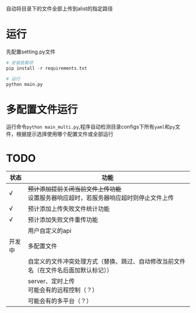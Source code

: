 自动将目录下的文件全部上传到alist的指定路径

# 运行
先配置setting.py文件
```python
# 安装依赖项
pip install -r requirements.txt

# 运行
python main.py
```

# 多配置文件运行
运行命令`python main_multi.py`,程序自动检测目录configs下所有`yaml`和`py`文件，根据提示选择使用哪个配置文件或全部运行

# TODO

| 状态  | 功能                                                 |
|-----|----------------------------------------------------|
| √   | ~~预计添加提前关闭当前文件上传功能~~<br/>设置服务器响应超时，若服务器响应超时则停止文件上传 |
| √   | 预计添加上传失败文件统计功能                                     |
| √   | 预计添加失败文件重传功能                                       |
|     | 用户自定义的api                                          |
| 开发中 | 多配置文件                                              |
|     | 自定义的文件冲突处理方式（替换、跳过、自动修改当前文件名（在文件名后面加默认标记））         |
|     | server、定时上传<br/>可能会有的远程控制（？）                       |
|     | 可能会有的多平台（？）                                        |